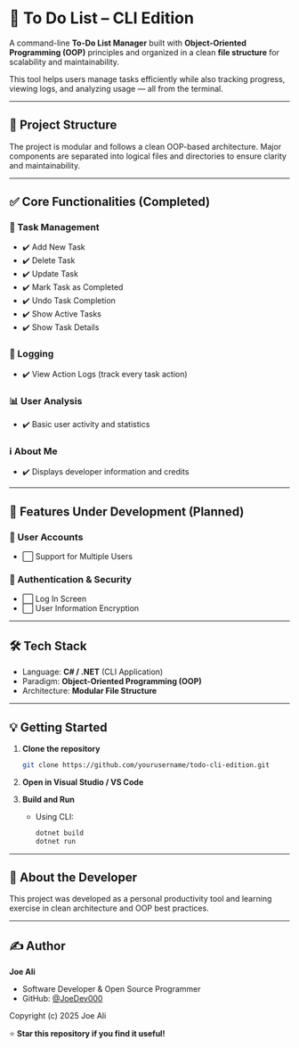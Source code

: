 # 📝 To Do List – CLI Edition

A command-line **To-Do List Manager** built with **Object-Oriented Programming (OOP)** principles and organized in a clean **file structure** for scalability and maintainability.

This tool helps users manage tasks efficiently while also tracking progress, viewing logs, and analyzing usage — all from the terminal.

---

## 📁 Project Structure

The project is modular and follows a clean OOP-based architecture. Major components are separated into logical files and directories to ensure clarity and maintainability.

---

## ✅ Core Functionalities (Completed)

### 🔧 Task Management

* ✔️ Add New Task
* ✔️ Delete Task
* ✔️ Update Task
* ✔️ Mark Task as Completed
* ✔️ Undo Task Completion
* ✔️ Show Active Tasks
* ✔️ Show Task Details

### 📜 Logging

* ✔️ View Action Logs (track every task action)

### 📊 User Analysis

* ✔️ Basic user activity and statistics

### ℹ️ About Me

* ✔️ Displays developer information and credits

---

## 🚧 Features Under Development (Planned)

### 👥 User Accounts

* ⬜ Support for Multiple Users

### 🔐 Authentication & Security

* ⬜ Log In Screen
* ⬜ User Information Encryption

---

## 🛠️ Tech Stack

* Language: **C# / .NET** (CLI Application)
* Paradigm: **Object-Oriented Programming (OOP)**
* Architecture: **Modular File Structure**

---

## 💡 Getting Started

1. **Clone the repository**

   ```bash
   git clone https://github.com/yourusername/todo-cli-edition.git
   ```

2. **Open in Visual Studio / VS Code**

3. **Build and Run**

   * Using CLI:

     ```bash
     dotnet build
     dotnet run
     ```

---

## 🙋 About the Developer

This project was developed as a personal productivity tool and learning exercise in clean architecture and OOP best practices.

---

## ✍️ Author

**Joe Ali**

* Software Developer & Open Source Programmer
* GitHub: [@JoeDev000](https://github.com/JoeDev000)

Copyright (c) 2025 Joe Ali

⭐ **Star this repository if you find it useful!**

